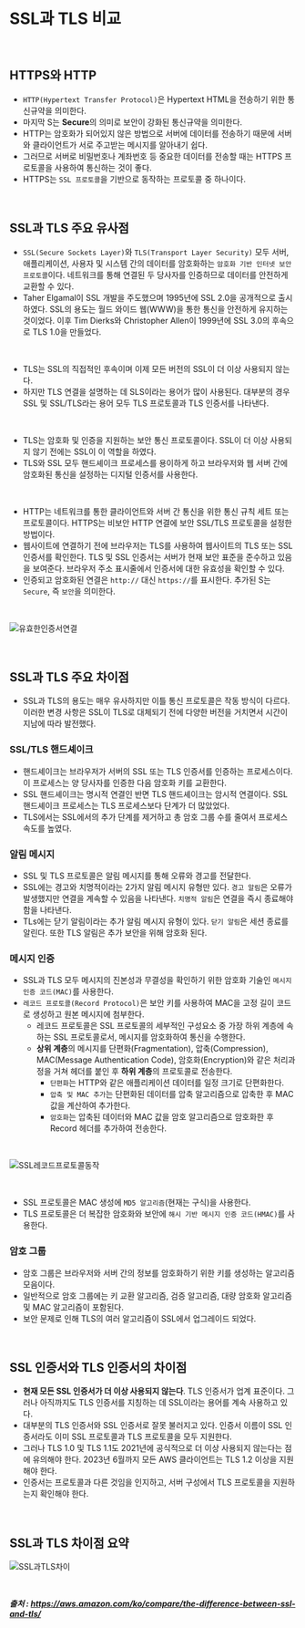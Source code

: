# SSL과 TLS 비교

<br/>

## HTTPS와 HTTP

- `HTTP(Hypertext Transfer Protocol)`은 Hypertext HTML을 전송하기 위한 통신규약을 의미한다.
- 마지막 S는 **Secure**의 의미로 보안이 강화된 통신규약을 의미한다.
- HTTP는 암호화가 되어있지 않은 방법으로 서버에 데이터를 전송하기 때문에 서버와 클라이언트가 서로 주고받는 메시지를 알아내기 쉽다.
- 그러므로 서버로 비밀번호나 계좌번호 등 중요한 데이터를 전송할 때는 HTTPS 프로토콜을 사용하여 통신하는 것이 좋다.
- HTTPS는 `SSL 프로토콜`을 기반으로 동작하는 프로토콜 중 하나이다.

<br/>

## SSL과 TLS 주요 유사점

- `SSL(Secure Sockets Layer)`와 `TLS(Transport Layer Security)` 모두 서버, 애플리케이션, 사용자 및 시스템 간의 데이터를 암호화하는 `암호화 기반 인터넷 보안 프로토콜`이다. 네트워크를 통해 연결된 두 당사자를 인증하므로 데이터를 안전하게 교환할 수 있다.
- Taher Elgamal이 SSL 개발을 주도했으며 1995년에  SSL 2.0을 공개적으로 출시하였다. SSL의 용도는 월드 와이드 웹(WWW)을 통한 통신을 안전하게 유지하는 것이었다. 이후 Tim Dierks와 Christopher Allen이 1999년에 SSL 3.0의 후속으로 TLS 1.0을 만들었다.

<br/>

- TLS는 SSL의 직접적인 후속이며 이제 모든 버전의 SSL이 더 이상 사용되지 않는다.
- 하지만 TLS 연결을 설명하는 데 SLS이라는 용어가 많이 사용된다. 대부분의 경우 SSL 및 SSL/TLS라는 용어 모두 TLS 프로토콜과 TLS 인증서를 나타낸다.

<br/>

- TLS는 암호화 및 인증을 지원하는 보안 통신 프로토콜이다. SSL이 더 이상 사용되지 않기 전에는 SSL이 이 역할을 하였다.
- TLS와 SSL 모두 핸드셰이크 프로세스를 용이하게 하고 브라우저와 웹 서버 간에 암호화된 통신을 설정하는 디지털 인증서를 사용한다.

<br/>

- HTTP는 네트워크를 통한 클라이언트와 서버 간 통신을 위한 통신 규칙 세트 또는 프로토콜이다. HTTPS는 비보안 HTTP 연결에 보안 SSL/TLS 프로토콜을 설정한 방법이다.
- 웹사이트에 연결하기 전에 브라우저는 TLS를 사용하여 웹사이트의 TLS 또는 SSL 인증서를 확인한다. TLS 및 SSL 인증서는 서버가 현재 보안 표준을 준수하고 있음을 보여준다. 브라우저 주소 표시줄에서 인증서에 대한 유효성을 확인할 수 있다.
- 인증되고 암호화된 연결은 `http://` 대신 `https://`를 표시한다. 추가된 S는 `Secure`, 즉 `보안`을 의미한다.

<br/>

![유효한인증서연결](https://github.com/taechacode/TIL/assets/63395751/12211baf-d15e-47f8-89f5-e0f4e20866fa)

<br/>

## SSL과 TLS 주요 차이점

- SSL과 TLS의 용도는 매우 유사하지만 이틀 통신 프로토콜은 작동 방식이 다르다. 이러한 변경 사항은 SSL이 TLS로 대체되기 전에 다양한 버전을 거치면서 시간이 지남에 따라 발전했다.

### SSL/TLS 핸드셰이크
- 핸드셰이크는 브라우저가 서버의 SSL 또는 TLS 인증서를 인증하는 프로세스이다. 이 프로세스는 양 당사자를 인증한 다음 암호화 키를 교환한다.
- SSL 핸드셰이크는 명시적 연결인 반면 TLS 핸드셰이크는 암시적 연결이다. SSL 핸드셰이크 프로세스는 TLS 프로세스보다 단계가 더 많았었다.
- TLS에서는 SSL에서의 추가 단계를 제거하고 총 암호 그룹 수를 줄여서 프로세스 속도를 높였다.

### 알림 메시지
- SSL 및 TLS 프로토콜은 알림 메시지를 통해 오류와 경고를 전달한다.
- SSL에는 경고와 치명적이라는 2가지 알림 메시지 유형만 있다. `경고 알림`은 오류가 발생했지만 연결을 계속할 수 있음을 나타낸다. `치명적 알림`은 연결을 즉시 종료해야 함을 나타낸다.
- TLs에는 닫기 알림이라는 추가 알림 메시지 유형이 있다. `닫기 알림`은 세션 종료를 알린다. 또한 TLS 알림은 추가 보안을 위해 암호화 된다.

### 메시지 인증
- SSL과 TLS 모두 메시지의 진본성과 무결성을 확인하기 위한 암호화 기술인 `메시지 인증 코드(MAC)`를 사용한다.
- `레코드 프로토콜(Record Protocol)`은 보안 키를 사용하여 MAC을 고정 길이 코드로 생성하고 원본 메시지에 첨부한다.
  -  레코드 프로토콜은 SSL 프로토콜의 세부적인 구성요소 중 가장 하위 계층에 속하는 SSL 프로토콜로서, 메시지를 암호화하여 통신을 수행한다.
  -  **상위 계층**의 메시지를 단편화(Fragmentation), 압축(Compression), MAC(Message Authentication Code), 암호화(Encryption)와 같은 처리과정을 거쳐 헤더를 붙인 후 **하위 계층**의 프로토콜로 전송한다.
      - `단편화`는 HTTP와 같은 애플리케이션 데이터를 일정 크기로 단편화한다.
      - `압축 및 MAC 추가`는 단편화된 데이터를 압축 알고리즘으로 압축한 후 MAC 값을 계산하여 추가한다.
      - `암호화`는 압축된 데이터와 MAC 값을 암호 알고리즘으로 암호화한 후 Record 헤더를 추가하여 전송한다.

<br/>

![SSL레코드프로토콜동작](https://github.com/taechacode/TIL/assets/63395751/8d98a504-e396-4050-ad81-03cee9b5da0e)

<br/>

- SSL 프로토콜은 MAC 생성에 `MD5 알고리즘`(현재는 구식)을 사용한다.
- TLS 프로토콜은 더 복잡한 암호화와 보안에 `해시 기반 메시지 인증 코드(HMAC)`를 사용한다.

### 암호 그룹
- 암호 그룹은 브라우저와 서버 간의 정보를 암호화하기 위한 키를 생성하는 알고리즘 모음이다.
- 일반적으로 암호 그룹에는 키 교환 알고리즘, 검증 알고리즘, 대량 암호화 알고리즘 및 MAC 알고리즘이 포함된다.
- 보안 문제로 인해 TLS의 여러 알고리즘이 SSL에서 업그레이드 되었다.

<br/>

## SSL 인증서와 TLS 인증서의 차이점

- **현재 모든 SSL 인증서가 더 이상 사용되지 않는다**. TLS 인증서가 업계 표준이다. 그러나 아직까지도 TLS 인증서를 지칭하는 데 SSL이라는 용어를 계속 사용하고 있다.
- 대부분의 TLS 인증서와 SSL 인증서로 잘못 불러지고 있다. 인증서 이름이 SSL 인증서라도 이미 SSL 프로토콜과 TLS 프로토콜을 모두 지원한다.
- 그러나 TLS 1.0 및 TLS 1.1도 2021년에 공식적으로 더 이상 사용되지 않는다는 점에 유의해야 한다. 2023년 6월까지 모든 AWS 클라이언트는 TLS 1.2 이상을 지원해야 한다.
- 인증서는 프로토콜과 다른 것임을 인지하고, 서버 구성에서 TLS 프로토콜을 지원하는지 확인해야 한다.

<br/>

## SSL과 TLS 차이점 요약

![SSL과TLS차이](https://github.com/taechacode/TIL/assets/63395751/575aa7d7-72ee-4bc7-b894-632d5ffacc33)

<br/>

***출처 : https://aws.amazon.com/ko/compare/the-difference-between-ssl-and-tls/***
